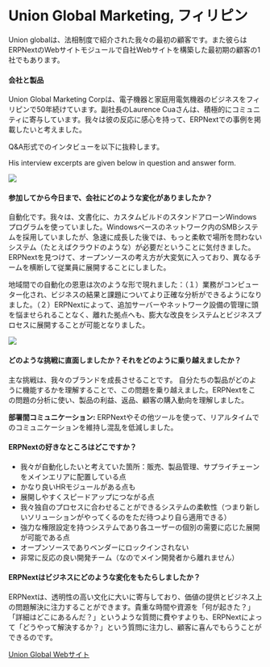 # Union Global Marketing, フィリピン

Union globalは、法相制度で紹介された我々の最初の顧客です。また彼らはERPNextのWebサイトモジュールで自社Webサイトを構築した最初期の顧客の1社でもあります。

#### 会社と製品

Union Global Marketing Corpは、電子機器と家庭用電気機器のビジネスをフィリピンで50年続けています。副社長のLaurence Cuaさんは、積極的にコミュニティに寄与しています。我々は彼の反応に感心を持って、ERPNextでの事例を掲載したいと考えました。

Q&A形式でのインタビューを以下に抜粋します。

His interview excerpts are given below in question and answer form.

<img src="/assets/erpnext_com/images/stories/laurence.jpg" class="img-responsive" style="max-width: 300px;">

#### 参加してから今日まで、会社にどのような変化がありましたか？

自動化です。我々は、文書化に、カスタムビルドのスタンドアローンWindowsプログラムを使っていました。Windowsベースのネットワーク内のSMBシステムを採用していましたが、急速に成長した後では、もっと柔軟で場所を問わないシステム（たとえばクラウドのような）が必要だということに気付きました。ERPNextを見つけて、オープンソースの考え方が大変気に入っており、異なるチームを横断して従業員に展開することにしました。

地域間での自動化の恩恵は次のような形で現れました：（１）業務がコンピューター化され、ビジネスの結果と課題についてより正確な分析ができるようになりました。（２）ERPNextによって、追加サーバーやネットワーク設備の管理に頭を悩ませられることなく、離れた拠点へも、膨大な改良をシステムとビジネスプロセスに展開することが可能となりました。

<img src="/assets/erpnext_com/images/erpnext/unionglobal-coffeemaker.jpg" class="img-responsive" style="max-width: 200px;">

#### どのような挑戦に直面しましたか？それをどのように乗り越えましたか？

主な挑戦は、我々のブランドを成長させることです。
自分たちの製品がどのように機能するかを理解することで、この問題を乗り越えました。ERPNextをこの問題の分析に使い、製品の利益、返品、顧客の購入動向を理解しました。

__部署間コミュニケーション:__
ERPNextやその他ツールを使って、リアルタイムでのコミュニケーションを維持し混乱を低減しました。

#### ERPNextの好きなところはどこですか？

* 我々が自動化したいと考えていた箇所：販売、製品管理、サプライチェーンをメインエリアに配置している点
* かなり良いHRモジュールがある点も
* 展開しやすくスピードアップにつながる点
* 我々独自のプロセスに合わせることができるシステムの柔軟性（つまり新しいソリューションがやってくるのをただ待つより自ら適用できる）
* 強力な権限設定を持つシステムであり各ユーザーの個別の需要に応じた展開が可能である点
* オープンソースでありベンダーにロックインされない
* 非常に反応の良い開発チーム（なのでメイン開発者から離れません）

#### ERPNextはビジネスにどのような変化をもたらしましたか？

ERPNextは、透明性の高い文化に大いに寄与しており、価値の提供とビジネス上の問題解決に注力することができます。貴重な時間や資源を「何が起きた？」「詳細はどこにあるんだ？」というような質問に費やすよりも、ERPNextによって「どうやって解決するか？」という質問に注力し、顧客に喜んでもらうことができるのです。

[Union Global Webサイト](http://www.union.ph/)
